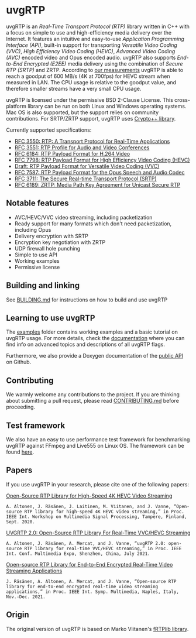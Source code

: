 # uvgRTP

uvgRTP is an *Real-Time Transport Protocol (RTP)* library written in C++ with a focus on simple to use and high-efficiency media delivery over the Internet. It features an intuitive and easy-to-use *Application Programming Interface (API)*, built-in support for transporting *Versatile Video Coding (VVC)*, *High Efficiency Video Coding (HEVC)*, *Advanced Video Coding (AVC)* encoded video and Opus encoded audio. uvgRTP also supports *End-to-End Encrypted (E2EE)* media delivery using the combination of *Secure RTP (SRTP)* and ZRTP. According to [our measurements](https://researchportal.tuni.fi/en/publications/open-source-rtp-library-for-high-speed-4k-hevc-video-streaming) uvgRTP is able to reach a goodput of 600 MB/s (4K at 700fps) for HEVC stream when measured in LAN. The CPU usage is relative to the goodput value, and therefore smaller streams have a very small CPU usage.

uvgRTP is licensed under the permissive BSD 2-Clause License. This cross-platform library can be run on both Linux and Windows operating systems. Mac OS is also supported, but the support relies on community contributions. For SRTP/ZRTP support, uvgRTP uses [Crypto++ library](https://www.cryptopp.com/).

Currently supported specifications:
   * [RFC 3550: RTP: A Transport Protocol for Real-Time Applications](https://tools.ietf.org/html/rfc3550)
   * [RFC 3551: RTP Profile for Audio and Video Conferences](https://tools.ietf.org/html/rfc3551)
   * [RFC 6184: RTP Payload Format for H.264 Video](https://tools.ietf.org/html/rfc6184)
   * [RFC 7798: RTP Payload Format for High Efficiency Video Coding (HEVC)](https://tools.ietf.org/html/rfc7798)
   * [Draft: RTP Payload Format for Versatile Video Coding (VVC)](https://tools.ietf.org/html/draft-ietf-avtcore-rtp-vvc-18)
   * [RFC 7587: RTP Payload Format for the Opus Speech and Audio Codec](https://tools.ietf.org/html/rfc7587)
   * [RFC 3711: The Secure Real-time Transport Protocol (SRTP)](https://tools.ietf.org/html/rfc3711)
   * [RFC 6189: ZRTP: Media Path Key Agreement for Unicast Secure RTP](https://tools.ietf.org/html/rfc6189)

## Notable features

* AVC/HEVC/VVC video streaming, including packetization
* Ready support for many formats which don't need packetization, including Opus
* Delivery encryption with SRTP
* Encryption key negotiation with ZRTP
* UDP firewall hole punching
* Simple to use API
* Working examples
* Permissive license

## Building and linking

See [BUILDING.md](BUILDING.md) for instructions on how to build and use uvgRTP

## Learning to use uvgRTP

The [examples](examples) folder contains working examples and a basic tutorial on uvgRTP usage. For more details, check the [documentation](docs/README.md) where you can find info on advanced topics and descriptions of all uvgRTP flags.

Furthermore, we also provide a Doxygen documentation of the [public API](https://ultravideo.github.io/uvgRTP/html/index.html) on Github.

## Contributing

We warmly welcome any contributions to the project. If you are thinking about submitting a pull request, please read [CONTRIBUTING.md](CONTRIBUTING.md) before proceeding.

## Test framework

We also have an easy to use performance test framework for benchmarking uvgRTP against FFmpeg and Live555 on Linux OS. The framework can be found [here](https://github.com/ultravideo/rtp-benchmarks).

## Papers

If you use uvgRTP in your research, please cite one of the following papers:

[Open-Source RTP Library for High-Speed 4K HEVC Video Streaming](https://researchportal.tuni.fi/en/publications/open-source-rtp-library-for-high-speed-4k-hevc-video-streaming)

```A. Altonen, J. Räsänen, J. Laitinen, M. Viitanen, and J. Vanne, “Open-source RTP library for high-speed 4K HEVC video streaming,” in Proc. IEEE Int. Workshop on Multimedia Signal Processing, Tampere, Finland, Sept. 2020.```

[UVGRTP 2.0: Open-Source RTP Library For Real-Time VVC/HEVC Streaming](https://researchportal.tuni.fi/en/publications/uvgrtp-20-open-source-rtp-library-for-real-time-vvchevc-streaming)

```A. Altonen, J. Räsänen, A. Mercat, and J. Vanne, “uvgRTP 2.0: open-source RTP library for real-time VVC/HEVC streaming,” in Proc. IEEE Int. Conf. Multimedia Expo, Shenzhen, China, July 2021.```

[Open-source RTP Library for End-to-End Encrypted Real-Time Video Streaming Applications](https://researchportal.tuni.fi/en/publications/open-source-rtp-library-for-end-to-end-encrypted-real-time-video-)

```J. Räsänen, A. Altonen, A. Mercat, and J. Vanne, “Open-source RTP library for end-to-end encrypted real-time video streaming applications,” in Proc. IEEE Int. Symp. Multimedia, Naples, Italy, Nov.-Dec. 2021.```

## Origin

The original version of uvgRTP is based on Marko Viitanen's [fRTPlib library](https://github.com/fador/fRTPlib).
